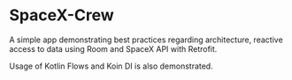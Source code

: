 # SpaceX-Crew

A simple app demonstrating best practices regarding architecture, 
reactive access to data using Room and SpaceX API with Retrofit.

Usage of Kotlin Flows and Koin DI is also demonstrated.
